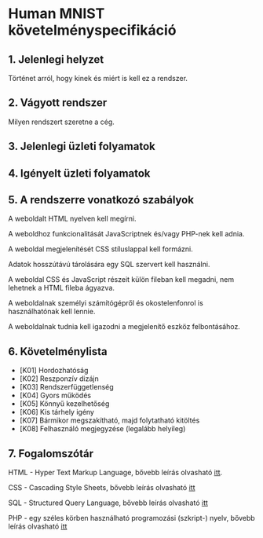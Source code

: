 # Human MNIST követelményspecifikáció



## 1. Jelenlegi helyzet


Történet arról, hogy kinek és miért is kell ez a rendszer.


## 2. Vágyott rendszer

Milyen rendszert szeretne a cég.



## 3. Jelenlegi üzleti folyamatok





## 4. Igényelt üzleti folyamatok





## 5. A rendszerre vonatkozó szabályok

A weboldalt HTML nyelven kell megírni.

A weboldhoz funkcionalitását JavaScriptnek és/vagy PHP-nek kell adnia.

A weboldal megjelenítését CSS stíluslappal kell formázni.

Adatok hosszútávú tárolására egy SQL szervert kell használni.

A weboldal CSS és JavaScript részeit külön fileban kell megadni, nem lehetnek a HTML fileba ágyazva.

A weboldalnak személyi számítógépről és okostelenfonrol is használhatónak kell lennie.

A weboldalnak tudnia kell igazodni a megjelenítő eszköz felbontásához.

## 6. Követelménylista

* [K01] Hordozhatóság
* [K02] Reszponzív dizájn
* [K03] Rendszerfüggetlenség
* [K04] Gyors működés
* [K05] Könnyű kezelhetőség
* [K06] Kis tárhely igény
* [K07] Bármikor megszakítható, majd folytatható kitöltés
* [K08] Felhasználó megjegyzése (legalább helyileg)


## 7. Fogalomszótár

HTML - Hyper Text Markup Language, bővebb leírás olvasható [itt](https://en.wikipedia.org/wiki/HTML).

CSS - Cascading Style Sheets, bővebb leírás olvasható [itt](https://en.wikipedia.org/wiki/CSS)

SQL - Structured Query Language, bővebb leírás olvasható [itt](https://en.wikipedia.org/wiki/SQL)

PHP - egy széles körben használható programozási (szkript-) nyelv, bővebb leírás olvasható [itt](https://en.wikipedia.org/wiki/PHP)

